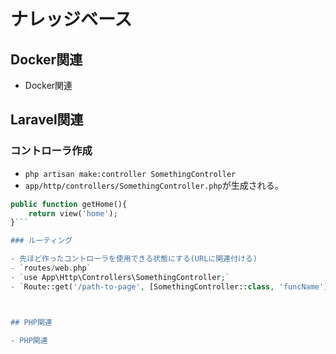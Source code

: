 # ナレッジベース

## Docker関連

- Docker関連

## Laravel関連

### コントローラ作成

- `php artisan make:controller SomethingController`
- `app/http/controllers/SomethingController.php`が生成される。

```php
public function getHome(){
    return view('home');
}```

### ルーティング

- 先ほど作ったコントローラを使用できる状態にする(URLに関連付ける)
- `routes/web.php`
- `use App\Http\Controllers\SomethingController;`
- `Route::get('/path-to-page', [SomethingController::class, 'funcName']);`



## PHP関連

- PHP関連
